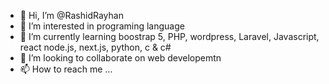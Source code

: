 - 👋 Hi, I’m @RashidRayhan
- 👀 I’m interested in programing language
- 🌱 I’m currently learning boostrap 5, PHP, wordpress, Laravel, Javascript, react node.js, next.js, python, c & c#
- 💞️ I’m looking to collaborate on web developemtn
- 📫 How to reach me ...

<!---
RashidRayhan/RashidRayhan is a ✨ special ✨ repository because its `README.md` (this file) appears on your GitHub profile.
You can click the Preview link to take a look at your changes. visit us: microcreative.net
--->
